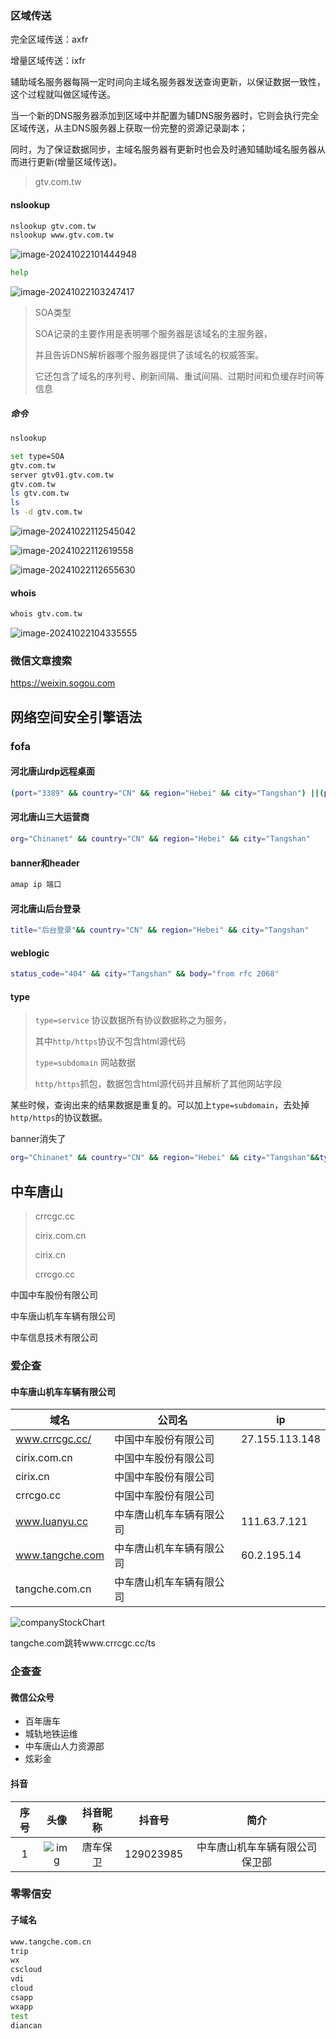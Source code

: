  

### 区域传送

完全区域传送：axfr

增量区域传送：ixfr

辅助域名服务器每隔一定时间向主域名服务器发送查询更新，以保证数据一致性，这个过程就叫做区域传送。

当一个新的DNS服务器添加到区域中并配置为辅DNS服务器时，它则会执行完全区域传送，从主DNS服务器上获取一份完整的资源记录副本；

同时，为了保证数据同步，主域名服务器有更新时也会及时通知辅助域名服务器从而进行更新(增量区域传送)。

> gtv.com.tw

#### nslookup

```bash
nslookup gtv.com.tw
nslookup www.gtv.com.tw
```

![image-20241022101444948](https://image.201068.xyz/assets/1.资产暴露面收集/image-20241022101444948.png)

```bash
help
```

![image-20241022103247417](https://image.201068.xyz/assets/1.资产暴露面收集/image-20241022103247417.png)

> SOA类型
>
> SOA记录的主要作用是表明哪个服务器是该域名的主服务器，
>
> 并且告诉DNS解析器哪个服务器提供了该域名的权威答案。
>
> 它还包含了域名的序列号、刷新间隔、重试间隔、过期时间和负缓存时间等信息

##### 命令

```bash
nslookup

set type=SOA
gtv.com.tw
server gtv01.gtv.com.tw
gtv.com.tw
ls gtv.com.tw
ls
ls -d gtv.com.tw
```

![image-20241022112545042](https://image.201068.xyz/assets/1.资产暴露面收集/image-20241022112545042.png)

![image-20241022112619558](https://image.201068.xyz/assets/1.资产暴露面收集/image-20241022112619558.png)

![image-20241022112655630](https://image.201068.xyz/assets/1.资产暴露面收集/image-20241022112655630.png)

#### whois

```bash
whois gtv.com.tw
```

![image-20241022104335555](https://image.201068.xyz/assets/1.资产暴露面收集/image-20241022104335555.png)

### 微信文章搜索

https://weixin.sogou.com



## 网络空间安全引擎语法

### fofa

#### 河北唐山rdp远程桌面

```bash
(port="3389" && country="CN" && region="Hebei" && city="Tangshan") ||(protocol="rdp"&&country="CN"&&region="Hebei"&&city="Tangshan")
```

#### 河北唐山三大运营商

```bash
org="Chinanet" && country="CN" && region="Hebei" && city="Tangshan"
```

#### banner和header

```bash
amap ip 端口
```

#### 河北唐山后台登录

```bash
title="后台登录"&& country="CN" && region="Hebei" && city="Tangshan"
```

#### weblogic

```bash
status_code="404" && city="Tangshan" && body="from rfc 2068"
```

#### type

> `type=service` 协议数据所有协议数据称之为服务，
>
> 其中`http/https`协议不包含html源代码
>
> `type=subdomain` 网站数据
>
> `http/https`抓包，数据包含html源代码并且解析了其他网站字段

某些时候，查询出来的结果数据是重复的。可以加上`type=subdomain`，去处掉`http/https`的协议数据。

banner消失了

```bash
org="Chinanet" && country="CN" && region="Hebei" && city="Tangshan"&&type=subdomain
```



## 中车唐山

> crrcgc.cc
>
> cirix.com.cn
>
> cirix.cn
>
> crrcgo.cc

中国中车股份有限公司

中车唐山机车车辆有限公司

中车信息技术有限公司

### 爱企查

#### 中车唐山机车车辆有限公司

| 域名            | 公司名                   | ip             |
| --------------- | ------------------------ | -------------- |
| www.crrcgc.cc/  | 中国中车股份有限公司     | 27.155.113.148 |
| cirix.com.cn    | 中国中车股份有限公司     |                |
| cirix.cn        | 中国中车股份有限公司     |                |
| crrcgo.cc       | 中国中车股份有限公司     |                |
| www.luanyu.cc   | 中车唐山机车车辆有限公司 | 111.63.7.121   |
| www.tangche.com | 中车唐山机车车辆有限公司 | 60.2.195.14    |
| tangche.com.cn  | 中车唐山机车车辆有限公司 |                |

![companyStockChart](https://image.201068.xyz/assets/1.资产暴露面收集/companyStockChart.png)

tangche.com跳转www.crrcgc.cc/ts

### 企查查

#### 微信公众号

- 百年唐车
- 城轨地铁运维
-  中车唐山人力资源部
- 炫彩金

#### **抖音**

| 序号 |                             头像                             | 抖音昵称 |  抖音号   |              简介              |
| :--: | :----------------------------------------------------------: | :------: | :-------: | :----------------------------: |
|  1   | ![img](https://qccdata.qichacha.com/TikTok/11a421ae04f1a164f961b1f151c2331c.jpeg) | 唐车保卫 | 129023985 | 中车唐山机车车辆有限公司保卫部 |



### 零零信安

#### 子域名

```bash
www.tangche.com.cn
trip
wx
cscloud
vdi
cloud
csapp
wxapp
test
diancan
```





